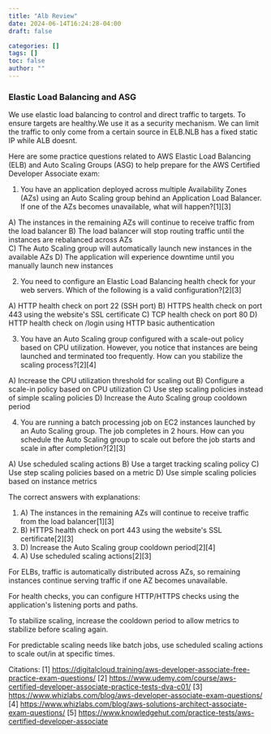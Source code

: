 ```yaml
---
title: "Alb Review"
date: 2024-06-14T16:24:28-04:00
draft: false

categories: []
tags: []
toc: false
author: ""
---
```

### Elastic Load Balancing and ASG 

We use elastic load balancing to control and direct traffic to targets. To ensure targets are healthy.We use it as a security mechanism. We can limit the traffic to only come from a certain source in ELB.NLB has a fixed static IP while ALB doesnt. 

Here are some practice questions related to AWS Elastic Load Balancing (ELB) and Auto Scaling Groups (ASG) to help prepare for the AWS Certified Developer Associate exam:

1. You have an application deployed across multiple Availability Zones (AZs) using an Auto Scaling group behind an Application Load Balancer. If one of the AZs becomes unavailable, what will happen?[1][3]

A) The instances in the remaining AZs will continue to receive traffic from the load balancer
B) The load balancer will stop routing traffic until the instances are rebalanced across AZs  
C) The Auto Scaling group will automatically launch new instances in the available AZs
D) The application will experience downtime until you manually launch new instances

2. You need to configure an Elastic Load Balancing health check for your web servers. Which of the following is a valid configuration?[2][3]

A) HTTP health check on port 22 (SSH port)
B) HTTPS health check on port 443 using the website's SSL certificate
C) TCP health check on port 80 
D) HTTP health check on /login using HTTP basic authentication

3. You have an Auto Scaling group configured with a scale-out policy based on CPU utilization. However, you notice that instances are being launched and terminated too frequently. How can you stabilize the scaling process?[2][4]

A) Increase the CPU utilization threshold for scaling out
B) Configure a scale-in policy based on CPU utilization 
C) Use step scaling policies instead of simple scaling policies
D) Increase the Auto Scaling group cooldown period

4. You are running a batch processing job on EC2 instances launched by an Auto Scaling group. The job completes in 2 hours. How can you schedule the Auto Scaling group to scale out before the job starts and scale in after completion?[2][3]

A) Use scheduled scaling actions
B) Use a target tracking scaling policy
C) Use step scaling policies based on a metric
D) Use simple scaling policies based on instance metrics

The correct answers with explanations:

1. A) The instances in the remaining AZs will continue to receive traffic from the load balancer[1][3]
2. B) HTTPS health check on port 443 using the website's SSL certificate[2][3]
3. D) Increase the Auto Scaling group cooldown period[2][4]
4. A) Use scheduled scaling actions[2][3]

For ELBs, traffic is automatically distributed across AZs, so remaining instances continue serving traffic if one AZ becomes unavailable.

For health checks, you can configure HTTP/HTTPS checks using the application's listening ports and paths.

To stabilize scaling, increase the cooldown period to allow metrics to stabilize before scaling again.

For predictable scaling needs like batch jobs, use scheduled scaling actions to scale out/in at specific times.

Citations:
[1] https://digitalcloud.training/aws-developer-associate-free-practice-exam-questions/
[2] https://www.udemy.com/course/aws-certified-developer-associate-practice-tests-dva-c01/
[3] https://www.whizlabs.com/blog/aws-developer-associate-exam-questions/
[4] https://www.whizlabs.com/blog/aws-solutions-architect-associate-exam-questions/
[5] https://www.knowledgehut.com/practice-tests/aws-certified-developer-associate



